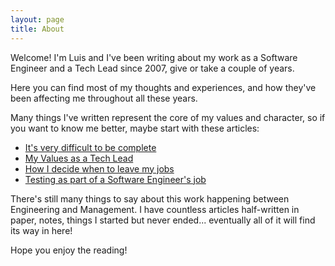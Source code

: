 ```yaml
---
layout: page
title: About
---
```


Welcome! I'm Luis and I've been writing about my work as a Software Engineer and a Tech Lead since 2007, give or take a couple of years.

Here you can find most of my thoughts and experiences, and how they've been affecting me throughout all these years.

Many things I've written represent the core of my values and character, so if you want to know me better, maybe start with these articles:
-   [It\'s very difficult to be complete]
-   [My Values as a Tech Lead]
-   [How I decide when to leave my jobs]
-   [Testing as part of a Software Engineer\'s job]

  [It\'s very difficult to be complete]: /2017/11/07/the-balance-you-must-strike-as-a-tech-lead/
  [My Values as a Tech Lead]: /2017/08/17/my-values-roughly/
  [How I decide when to leave my jobs]: /2014/12/29/when-should-you-leave-your-job/
  [Testing as part of a Software Engineer\'s job]: /2011/03/28/so-what-do-you-think-about-testing/

There's still many things to say about this work happening between Engineering and Management. I have countless articles half-written in paper, notes, things I started but never ended... eventually all of it will find its way in here!

Hope you enjoy the reading!